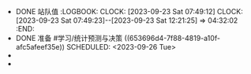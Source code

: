 - DONE 站队值
  :LOGBOOK:
  CLOCK: [2023-09-23 Sat 07:49:12]
  CLOCK: [2023-09-23 Sat 07:49:23]--[2023-09-23 Sat 12:21:25] =>  04:32:02
  :END:
- DONE 准备 #学习/统计预测与决策  ((653696d4-7f88-4819-a10f-afc5afeef35e))
  SCHEDULED: <2023-09-26 Tue>
-
-